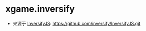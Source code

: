 # xgame.inversify
- 来源于 [InversifyJS](https://github.com/inversify/InversifyJS.git): https://github.com/inversify/InversifyJS.git